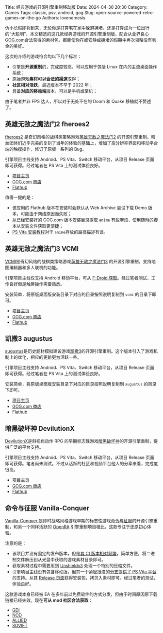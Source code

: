Title: 经典游戏的开源引擎重制移动版
Date: 2024-04-30 20:30
Category: Games
Tags: classic, psv, android, gog
Slug: open-source-powered-retro-games-on-the-go
Authors: lovenemesis

伪小长假即将到来，无论你是打算宅在家中躲避拥堵，还是打算成为一位出行的“大聪明”，本文精选的这几款经典游戏的开源引擎重制版，配合从业界良心 [GOG.com](https://www.gog.com/)合法获得的素材包，都能使你在或安静或拥堵的假期中再次领略没有氪金的美好。

这次的介绍的游戏符合均以下几个标准：

* 引擎是**开源重制**的，完成度较高，可以应用于包括 Linux 在内的主流桌面操作系统；
* 原始游戏**素材可以合法的渠道**取得；
* **社区相对活跃**，最近版本不早于 2022 年；
* 具备**对应的移动端**版本，可以是手机或掌机；

由于笔者并非 FPS 达人，所以对于无处不在的 Doom 和 Quake 移植就不赘述了。

## 英雄无敌之魔法门2 fheroes2 ##

[fheroes2](https://ihhub.github.io/fheroes2/) 是奇幻风格的战棋类策略游戏[英雄无敌之魔法门2](https://www.gog.com/en/game/heroes_of_might_and_magic_2_gold_edition) 的开源引擎重制。粉丝团体们近乎完美的复刻了当年的体验的基础上，增加了高分辨率界面和移动平台端的触摸操作，修订了原版一系列的 Bug。

引擎项目主线支持 Android、PS Vita、Switch 移动平台，从项目 Release 页面即可获得。经过笔者在 PS Vita 上的测试体验良好。

* [项目主页](https://ihhub.github.io/fheroes2/)
* [GOG.com 商店](https://www.gog.com/en/game/heroes_of_might_and_magic_2_gold_edition)
* [Flathub](https://flathub.org/apps/io.github.ihhub.Fheroes2)

值得一提的是：
* 该应用的 Flathub 版本在安装时会默认从 Web Archive 尝试下载 Demo 版本，可能由于网络原因而失败；
* 从已经安装好的 GOG.com 版本安装目录提取 `anime` 有些麻烦，使用随附的脚本从安装文件获取更便捷；
* [PS Vita 安装教程](https://github.com/ihhub/fheroes2/blob/master/docs/README_PSV.md)对于 `anime`存放的路径描述有误。

## 英雄无敌之魔法门3  VCMI ##

[VCMI](https://vcmi.eu/)是奇幻风格的战棋类策略游戏[英雄无敌之魔法门3](https://www.gog.com/en/game/heroes_of_might_and_magic_3_complete_edition) 的开源引擎重制，支持地图编辑器和多人联机的功能。

引擎项目主线仅支持 Android 移动平台，可从 [F-Droid 获取](https://f-droid.org/packages/is.xyz.vcmi/)。经过笔者测试，工作良好但是触屏操作需要熟悉。

安装简单，将原版桌面版安装目录下对应的目录按照说明复制到 `vcmi` 的目录下即可。

* [项目主页](https://vcmi.eu/)
* [GOG.com 商店](https://www.gog.com/en/game/heroes_of_might_and_magic_3_complete_edition)
* [Flathub](https://flathub.org/apps/eu.vcmi.VCMI)

## 凯撒3 augustus ##

[augustus](https://github.com/Keriew/augustus)是历史题材模拟建设游戏[凯撒3](https://www.gog.com/game/caesar_3)的开源引擎重制。这个版本引入了游戏机制上的优化，相应的更新更为活跃一些。

引擎项目主线支持 Android、PS Vita、Switch 移动平台，从项目 Release 页面即可获得。经过笔者在 PS Vita 上的测试体验良好。

安装简单，将原版桌面版安装目录下对应的目录按照说明复制到 `augustus` 的目录下即可。

* [项目主页](https://github.com/Keriew/augustus)
* [GOG.com 商店](https://www.gog.com/game/caesar_3)
* [Flathub](https://flathub.org/apps/com.github.keriew.augustus)

## 暗黑破坏神 DevilutionX ##

[DevilutionX](https://github.com/diasurgical/devilutionX)是斜视角动作 RPG 的早期标志性游戏[暗黑破坏神](https://www.gog.com/game/diablo)的开源引擎重制，提供广泛的平台支持。

引擎项目主线支持 Android、PS Vita、Switch 移动平台，从项目 Release 页面即可获得。笔者尚未测试，不过从活跃的社区和视频平台他人的分享来看，完成度很高。

* [项目主页](https://github.com/diasurgical/devilutionX)
* [GOG.com 商店](https://www.gog.com/game/diablo)
* [Flathub](https://flathub.org/apps/org.diasurgical.DevilutionX)

## 命令与征服 Vanilla-Conquer ##

[Vanilla-Conquer ](https://github.com/TheAssemblyArmada/Vanilla-Conquer/)是即时战略风格游戏早期的标志性游戏[命令与征服](https://www.pcgamingwiki.com/wiki/Command_&_Conquer)的开源引擎重制，和另一个同样活跃的 [OpenRA](https://www.openra.net/) 引擎重制项目相比，这款专注于还原初心体验。

注意的是：
* 该项目并没有固定的发布版本，但是[其 CI 版本相对频繁](https://github.com/TheAssemblyArmada/Vanilla-Conquer/releases)，简单方便，将二进制文件解压到从光盘中获取的游戏素材目录即可。
* 获取素材过程中需要用到 [Unshieldv3](https://github.com/wfr/unshieldv3) 处理一个特别的压缩文件。
* 引擎项目主线没有包含移动版，但其一个紧密跟进的[分支提供了 PS Vita 平台](https://github.com/Northfear/Vanilla-Conquer-vita)的支持。从其 [Release 页面](https://github.com/Northfear/Vanilla-Conquer-vita/releases/)获得安装包，拷贝入素材即可。经过笔者的测试，体验良好。

这款游戏本身已经被 EA 在多年前以免费软件的方式分发，但由于时间原因原下载链接已经失效。现在**可从 mod 社区合法获取**：

* [GDI](https://www.moddb.com/games/cc-gold/downloads/command-conquer-gold-free-game-gdi-iso)
* [NOD](https://www.moddb.com/games/cc-gold/downloads/command-conquer-gold-free-game-nod-iso)
* [ALLIED](https://www.moddb.com/games/cc-red-alert/downloads/cc-red-alert-full-game-allied-iso)
* [SOVIET](https://www.moddb.com/games/cc-red-alert/downloads/cc-red-alert-full-game-soviet-iso)
